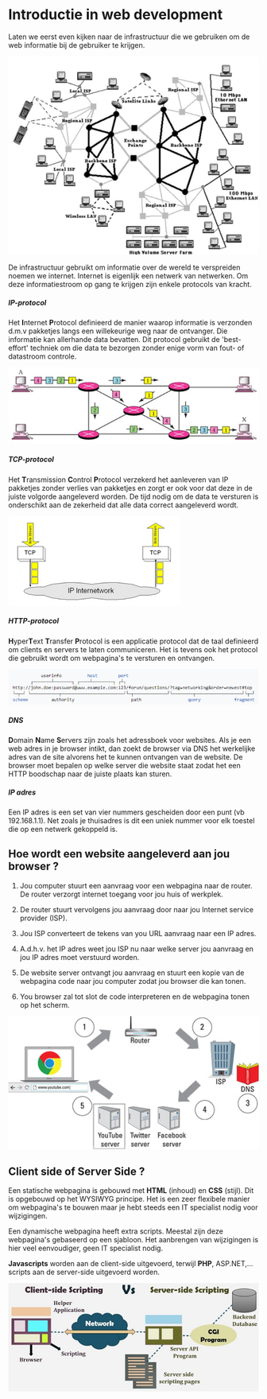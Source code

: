 # Introductie in web development

Laten we eerst even kijken naar de infrastructuur die we gebruiken om de web informatie bij de gebruiker te krijgen.

![download](./images/internet.png)

De infrastructuur gebruikt om informatie over de wereld te verspreiden noemen we internet. Internet is eigenlijk een netwerk van netwerken. Om deze informatiestroom op gang te krijgen zijn enkele protocols van kracht.

##### IP-protocol

Het **I**nternet **P**rotocol definieerd de manier waarop informatie is verzonden d.m.v pakketjes langs een willekeurige weg naar de ontvanger. Die informatie kan allerhande data bevatten. Dit protocol gebruikt de 'best-effort' techniek om die data te bezorgen zonder enige vorm van fout- of datastroom controle. 
 
![download](./images/afbeelding2.png)

##### TCP-protocol

Het **T**ransmission **C**ontrol **P**rotocol verzekerd het aanleveren van IP pakketjes zonder verlies van pakketjes en zorgt er ook voor dat deze in de juiste volgorde aangeleverd worden. De tijd nodig om de data te versturen is onderschikt aan de zekerheid dat alle data correct aangeleverd wordt.
 
![download](./images/afbeelding3.png)

##### HTTP-protocol

**H**yper**T**ext **T**ransfer **P**rotocol is een applicatie protocol dat de taal definieerd om clients en servers te laten communiceren. Het is tevens ook het protocol die gebruikt wordt om webpagina's te versturen en ontvangen.

![download](./images/afbeelding4.png)

##### DNS

**D**omain **N**ame **S**ervers zijn zoals het adressboek voor websites. Als je een web adres in je browser intikt, dan zoekt de browser via DNS het werkelijke adres van de site alvorens het te kunnen ontvangen van de website. De browser moet bepalen op welke server die website staat zodat het een HTTP boodschap naar de juiste plaats kan sturen.
 
##### IP adres

Een IP adres is een set van vier nummers gescheiden door een punt (vb 192.168.1.1). Net zoals je thuisadres is dit een uniek nummer voor elk toestel die op een netwerk gekoppeld is.

## Hoe wordt een website aangeleverd aan jou browser ?

1. Jou computer stuurt een aanvraag voor een webpagina naar de router. De router verzorgt internet toegang voor jou huis of werkplek.

2. De router stuurt vervolgens jou aanvraag door naar jou Internet service provider (ISP). 

3. Jou ISP converteert de tekens van you URL aanvraag naar een IP adres.

4. A.d.h.v. het IP adres weet jou ISP nu naar welke server jou aanvraag en jou IP adres moet verstuurd worden. 

5. De website server ontvangt jou aanvraag en stuurt een kopie van de webpagina code naar jou computer zodat jou browser die kan tonen.

6. You browser zal tot slot de code interpreteren en de webpagina tonen op het scherm.

![download](./images/afbeelding2.jpg) 

## Client side of Server Side ?

Een statische webpagina is gebouwd met **HTML** (inhoud) en **CSS** (stijl). Dit is opgebouwd op het WYSIWYG principe. Het is een zeer flexibele manier om webpagina's te bouwen maar je hebt steeds een IT specialist nodig voor wijzigingen.

Een dynamische webpagina heeft extra scripts. Meestal zijn deze webpagina's gebaseerd op een sjabloon. Het aanbrengen van wijzigingen is hier veel eenvoudiger, geen IT specialist nodig.

**Javascripts** worden aan de client-side uitgevoerd, terwijl **PHP**, ASP.NET,... scripts aan de server-side uitgevoerd worden.

![download](./images/afbeelding5.jpg) 

